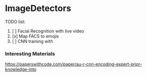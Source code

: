 # ImageDetectors


TODO list:
1. [ ] Facial Recognition with live video
2. [x] Map FACS to emojis
3. [ ] CNN training with 


### Interesting Materials
https://paperswithcode.com/paper/au-r-cnn-encoding-expert-prior-knowledge-into
